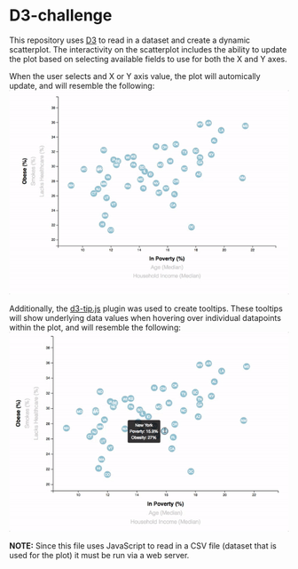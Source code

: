 # D3-challenge

This repository uses [D3](https://d3js.org/) to read in a dataset and create a dynamic scatterplot. The interactivity on the scatterplot includes the ability to update the plot based on selecting available fields to use for both the X and Y axes.

When the user selects and X or Y axis value, the plot will automically update, and will resemble the following:
![images](images/7-animated-scatter.gif)


Additionally, the [d3-tip.js](https://github.com/caged/d3-tip) plugin was used to create tooltips. These tooltips will show underlying data values when hovering over individual datapoints within the plot, and will resemble the following:
![images](images/8-tooltip.gif)

**NOTE:** Since this file uses JavaScript to read in a CSV file (dataset that is used for the plot) it  must be run via a web server.   
